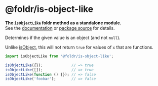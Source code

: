 # @foldr/is-object-like

**The `isObjectLike` foldr method as a standalone module.**    
See the [documentation](http://foldr.com/0.0.0/is-object-like) or [package source](https:/github.com/CloudVessel/foldr/blob/master/packages/categories/is-object-like/src/index.js) for details.

Determines if the given value is an object (and not `null`).

Unlike [isObject](#is-object), this will not return `true` for values of `x` that are functions.

```js
import isObjectLike from '@foldr/is-object-like';

isObjectLike({});             // => true
isObjectLike([]);             // => true
isObjectLike(function () {}); // => false
isObjectLike('foobar');       // => false
```
